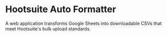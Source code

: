 <h1>Hootsuite Auto Formatter</h1>
<p>A web application transforms Google Sheets into downloadable CSVs that meet Hootsuite's bulk upload standards.</p>



